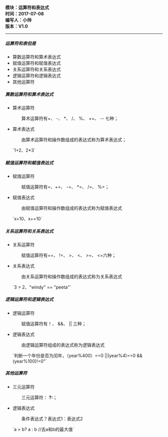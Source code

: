 <!DOCTYPE html>
<html xmlns="http://www.w3.org/1999/xhtml">
<head>
<meta http-equiv="Content-Type" content="text/html; charset=utf-8"/>
    <title>html5中使用CSS的方法</title>
</head>
<body>
    <div>
		<strong>
			模块：运算符和表达式<br/>
			时间：2017-07-08<br/>
			编写人：小帅<br/>
			版本：V1.0						
		</strong>
	</div>	
    <hr/>	
	<div>
		<h5>运算符和表但是</h5>
		<ul>
			<li>算数运算符和算术表达式</li>
			<li>赋值运算符和赋值表达式</li>
			<li>关系运算符和关系表达式</li>
			<li>逻辑运算符和逻辑表达式</li>
			<li>其他运算符</li>		
		</ul>
	</div>
	<div>
		<h5>算数运算符和算术表达式</h5>
		<ul>
			<li>算术运算符
				<p style="text-indent:2em">
					算术运算符有+、 -、 *、 /、 %、 ++、 -- 七种；
				</p>
			</li>
			<li>算术表达式
				<p style="text-indent:2em">
					由算术运算符和操作数组成的表达式称为算术表达式；	
				</p>	
				`1+2、2*3`			
			</li>
		</ul>
	</div>
	<div>
		<h5>赋值运算符和赋值表达式</h5>
		<ul>
			<li>赋值运算符
				<p style="text-indent:2em">
					赋值运算符有=、+=、 -=、 *=、 /=、 %=；
				</p>
			</li>
			<li>赋值表达式
				<p style="text-indent:2em">
					由赋值运算符和操作数组成的表达式称为赋值表达式
				</p>
				`x=10、x+=10`
			</li>			
		</ul>
	</div>
	<div>
		<h5>关系运算符和关系表达式</h5>
		<ul>
			<li>关系运算符
				<p style="text-indent:2em">
					赋值运算符有==、 !=、 >、 <、 >=、 <=六种；
				</p>
			</li>
			<li>关系表达式
				<p style="text-indent:2em">
					由关系运算符和操作数组成的表达式称为关系表达式
				</p>
				`3 > 2、"windy" == "peeta"`
			</li>			
		</ul>
	</div>
	<div>
		<h5>逻辑运算符和逻辑表达式</h5>
		<ul>
			<li>逻辑运算符
				<p style="text-indent:2em">
					赋值运算符有！、 &&、 || 三种；
				</p>
			</li>
			<li>逻辑表达式
				<p style="text-indent:2em">
					由逻辑运算符组成的表达式称为逻辑表达式
				</p>
				`判断一个年份是否为闰年，（year%400）==0 ||(year%4)==0 && (year%100)!=0"`
			</li>			
		</ul>
	</div>
	<div>
		<h5>其他运算符</h5>
		<ul>
			<li>三元运算符
				<p style="text-indent:2em">
					三元运算符： <b>?:</b>；
				</p>
			</li>
			<li>逻辑表达式
				<p style="text-indent:2em">
					条件表达式？表达式1：表达式2
				</p>
				`a > b? a : b //去a和b的最大值`
			</li>			
		</ul>
	</div>		
</body>
</html>